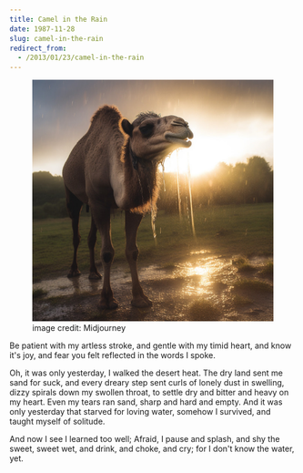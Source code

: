 ```yaml
---
title: Camel in the Rain
date: 1987-11-28
slug: camel-in-the-rain
redirect_from:
  - /2013/01/23/camel-in-the-rain
---
```


<figure><img alt="camel in rain" src="assets/camel-in-rain.jpg" /><figcaption>image credit: Midjourney</figcaption></figure>

<p class="poetry">Be patient with my artless stroke,
and gentle with my timid heart,
and know it's joy, and fear you felt
reflected in the words I spoke.

Oh, it was only yesterday,
I walked the desert heat.
The dry land sent me sand for suck,
and every dreary step
sent curls of lonely dust
in swelling, dizzy spirals
down my swollen throat,
to settle dry and bitter
and heavy on my heart.
Even my tears ran sand,
sharp and hard and empty.
And it was only yesterday
that starved for loving water,
somehow I survived,
and taught myself of solitude.

And now I see I learned too well;
Afraid, I pause and splash,
and shy the sweet, sweet wet,
and drink, and choke, and cry;
for I don't know the water, yet.</p>